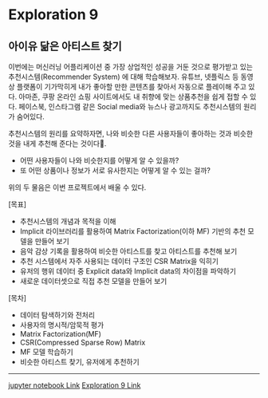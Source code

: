 # Exploration 9
## 아이유 닮은 아티스트 찾기

이번에는 머신러닝 어플리케이션 중 가장 상업적인 성공을 거둔 것으로 평가받고 있는 추천시스템(Recommender System) 에 대해 학습해보자. 유튜브, 넷플릭스 등 동영상 플랫폼이 기가막히게 내가 좋아할 만한 콘텐츠를 찾아서 자동으로 플레이해 주고 있다. 
아마존, 쿠팡 온라인 쇼핑 사이트에서도 내 취향에 맞는 상품추천을 쉽게 접할 수 있다. 
페이스북, 인스타그램 같은 Social media와 뉴스나 광고까지도 추천시스템의 원리가 숨어있다.

추천시스템의 원리를 요약하자면, 나와 비슷한 다른 사용자들이 좋아하는 것과 비슷한 것을 내게 추천해 준다는 것이다.
- 어떤 사용자들이 나와 비슷한지를 어떻게 알 수 있을까? 
- 또 어떤 상품이나 정보가 서로 유사한지는 어떻게 알 수 있는 걸까? 

위의 두 물음은 이번 프로젝트에서 배울 수 있다.

[목표]
- 추천시스템의 개념과 목적을 이해
- Implicit 라이브러리를 활용하여 Matrix Factorization(이하 MF) 기반의 추천 모델을 만들어 보기
- 음악 감상 기록을 활용하여 비슷한 아티스트를 찾고 아티스트를 추천해 보기
- 추천 시스템에서 자주 사용되는 데이터 구조인 CSR Matrix을 익히기
- 유저의 행위 데이터 중 Explicit data와 Implicit data의 차이점을 파악하기
- 새로운 데이터셋으로 직접 추천 모델을 만들어 보기

[목차]
- 데이터 탐색하기와 전처리
- 사용자의 명시적/암묵적 평가
- Matrix Factorization(MF)
- CSR(Compressed Sparse Row) Matrix
- MF 모델 학습하기
- 비슷한 아티스트 찾기, 유저에게 추천하기


-------

[jupyter notebook Link]()
[Exploration 9 Link]()